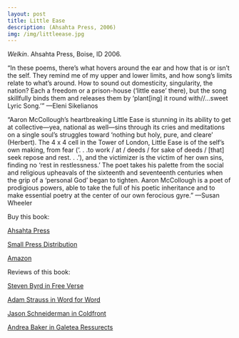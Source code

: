 ```yaml
---
layout: post
title: Little Ease
description: (Ahsahta Press, 2006)
img: /img/littleease.jpg
---
```



<img class="simple_img" src="{{ site.baseurl }}/img/littleease.jpg" alt="" title="little ease cover image"/>
<div class="col three caption">
	<em>Welkin</em>. Ahsahta Press, Boise, ID 2006. 
</div>


“In these poems, there’s what hovers around the ear and how that is or isn’t the self. They remind me of my upper and lower limits, and how song’s limits relate to what’s around. How to sound out domesticity, singularity, the nation? Each a freedom or a prison-house (‘little ease’ there), but the song skillfully binds them and releases them by ‘plant[ing] it round with//…sweet Lyric Song.’” —Eleni Sikelianos

“Aaron McCollough’s heartbreaking Little Ease is stunning in its ability to get at collective—yea, national as well—sins through its cries and meditations on a single soul’s struggles toward ‘nothing but holy, pure, and cleare’ (Herbert). The 4 x 4 cell in the Tower of London, Little Ease is of the self’s own making, from fear (‘. . .to work / at / deeds / for sake of deeds / [that] seek repose and rest. . .’), and the victimizer is the victim of her own sins, finding no ‘rest in restlessness.’ The poet takes his palette from the social and religious upheavals of the sixteenth and seventeenth centuries when the grip of a ‘personal God’ began to tighten. Aaron McCollough is a poet of prodigious powers, able to take the full of his poetic inheritance and to make essential poetry at the center of our own ferocious gyre.” —Susan Wheeler

Buy this book:

[Ahsahta Press](https://ahsahtapress.org/product/aaron-mccollough-little-ease/)

[Small Press Distribution](http://www.spdbooks.org/Products/9780916272906/little-ease.aspx)

[Amazon](https://www.amazon.com/Little-Ease-New-Aaron-McCollough/dp/0916272907/ref=pd_bbs_sr_1/102-2626103-5907352?ie=UTF8&s=books&qid=1178586827&sr=8-1)

Reviews of this book:

[Steven Byrd in Free Verse](https://english.chass.ncsu.edu/freeverse/Archives/Spring_2007/reviews/A_McCollough.html)

[Adam Strauss in Word for Word](http://www.wordforword.info/vol13/Strauss.htm)

[Jason Schneiderman in Coldfront](http://coldfrontmag.com/little-ease/)

[Andrea Baker in Galetea Ressurects](http://galatearesurrection4.blogspot.com/2006/11/little-ease-by-aaron-mccollough.html)
